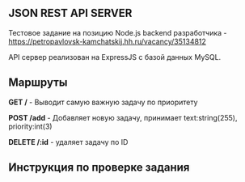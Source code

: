 ## JSON REST API SERVER

Тестовое задание на позицию Node.js backend разработчика - https://petropavlovsk-kamchatskij.hh.ru/vacancy/35134812

API сервер реализован на ExpressJS с базой данных MySQL.

## Маршруты

**GET /** - Выводит самую важную задачу по приоритету

**POST /add** - Добавляет новую задачу, принимает text:string(255), priority:int(3)

**DELETE /:id** - удаляет задачу по ID

## Инструкция по проверке задания